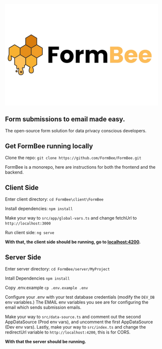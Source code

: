 ![#FormBee](https://github.com/FormBee/FormBee/blob/main/client/FormBee/src/assets/FormBee__1_-removebg.png)

## Form submissions to email made easy.

The open-source form solution for data privacy conscious developers.




## Get FormBee running locally
Clone the repo: ```git clone https://github.com/FormBee/FormBee.git```

FormBee is a monorepo, here are instructions for both the frontend and the backend.

## Client Side

Enter client directory: ```cd FormBee\client\FormBee```

Install dependencies: ```npm install```

Make your way to ```src/app/global-vars.ts``` and change fetchUrl to ```http://localhost:3000```

Run client side: ```ng serve```

**With that, the client side should be running, go to [localhost:4200](http://localhost:4200).**
## Server Side

Enter server directory: ```cd FormBee/server/MyProject```

Intall Dependencies ```npm install```

Copy .env.example ```cp .env.example .env```

Configure your .env with your test database credentials (modify the ```DEV_DB``` env variables.)
The EMAIL env variables you see are for configuring the email which sends submission emails.

Make your way to ```src/data-source.ts``` and comment out the second AppDataSource (Prod env vars), and uncomment the first AppDataSource (Dev env vars).
Lastly, make your way to ```src/index.ts``` and change the redirectUrl variable to ```http://localhost:4200```, this is for CORS.

**With that the server should be running.**



